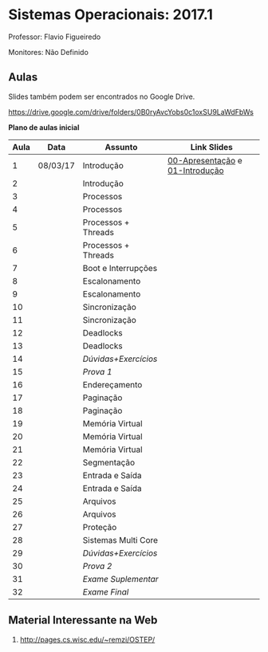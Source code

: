 Sistemas Operacionais: 2017.1
=============================

Professor: Flavio Figueiredo

Monitores: Não Definido

Aulas
-----

Slides também podem ser encontrados no Google Drive.

https://drive.google.com/drive/folders/0B0ryAvcYobs0c1oxSU9LaWdFbWs

**Plano de aulas inicial**

| Aula  | Data     |  Assunto               | Link Slides                                            |
|-------|----------|------------------------|--------------------------------------------------------|
|   1   | 08/03/17 |  Introdução            | [00-Apresentação] e [01-Introdução]                    |
|   2   |          |  Introdução            |                                                        |
|   3   |          |  Processos             |                                                        |
|   4   |          |  Processos             |                                                        |
|   5   |          |  Processos + Threads   |                                                        |
|   6   |          |  Processos + Threads   |                                                        |
|   7   |          |  Boot e Interrupções   |                                                        |
|   8   |          |  Escalonamento         |                                                        |
|   9   |          |  Escalonamento         |                                                        |
|   10  |          |  Sincronização         |                                                        |
|   11  |          |  Sincronização         |                                                        |
|   12  |          |  Deadlocks             |                                                        |
|   13  |          |  Deadlocks             |                                                        |
|   14  |          |  *Dúvidas+Exercícios*  |                                                        |
|   15  |          |  *Prova 1*             |                                                        |
|   16  |          |  Endereçamento         |                                                        |
|   17  |          |  Paginação             |                                                        |
|   18  |          |  Paginação             |                                                        |
|   19  |          |  Memória Virtual       |                                                        |
|   20  |          |  Memória Virtual       |                                                        |
|   21  |          |  Memória Virtual       |                                                        |
|   22  |          |  Segmentação           |                                                        |
|   23  |          |  Entrada e Saída       |                                                        |
|   24  |          |  Entrada e Saída       |                                                        |
|   25  |          |  Arquivos              |                                                        |
|   26  |          |  Arquivos              |                                                        |
|   27  |          |  Proteção              |                                                        |
|   28  |          |  Sistemas Multi Core   |                                                        |
|   29  |          |  *Dúvidas+Exercícios*  |                                                        |
|   30  |          |  *Prova 2*             |                                                        |
|   31  |          |  *Exame Suplementar*   |                                                        |
|   32  |          |  *Exame Final*         |                                                        |

[00-Apresentação]: ./slides/00-Apresentacao.pdf
[01-Introdução]: ./slides/01-Introducao.pdf

Material Interessante na Web
----------------------------

  1. http://pages.cs.wisc.edu/~remzi/OSTEP/
